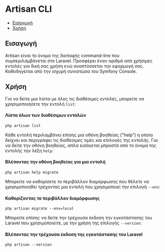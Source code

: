 # Artisan CLI

- [Εισαγωγή](#εισαγωγή)
- [Χρήση](#χρήση)

<a name="εισαγωγή"></a>
## Εισαγωγή

Artisan είναι το όνομα της διεπαφής command-line που συμπεριλαμβάνεται στο Laravel. Προσφέρει έναν αριθμό από χρήσιμες εντολές για δική σας χρήση ενώ αναπτύσσεται την εφαρμογή σας. Καθοδηγείται από την ισχυρή συνιστώσα του Symfony Console.

<a name="χρήση"></a>
## Χρήση

Για να δείτε μια λίστα με όλες τις διαθέσιμες εντολές, μπορείτε να χρησιμοποιήσετε την εντολή `list`:

#### Λίστα όλων των διαθέσιμων εντολών

	php artisan list

Κάθε εντολή περιλαμβάνει επίσης μια οθόνη βοηθείας ("help") η οποία δείχνει και περιγράφει τις διαθέσιμες τιμές και επιλογές της εντολής. Για να δείτε την οθόνη βοηθείας, απλά εισάγεται μπροστά από το όνομα της εντολής την λέξη `help`:

#### Βλέποντας την οθόνη βοηθείας για μια εντολή

	php artisan help migrate

Μπορείτε να καθορίσετε το περιβάλλον διαμόρφωσης που θέλετε να χρησιμοποιηθεί τρέχοντας μια εντολή που χρησιμοποιεί την επιλογή `--env`:

#### Καθορίζοντας το περιβάλλον διαμόρφωσης

	php artisan migrate --env=local

Μπορείτε επίσης να δείτε την τρέχουσα έκδοση την εγκατάστασης του Laravel που χρησιμοποιείτε, με την χρήση της επιλογής `--version`:

#### Βλέποντας την τρέχουσα έκδοση της εγκατάστασης του Laravel

	php artisan --version
